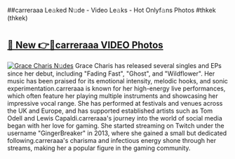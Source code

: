 ##carreraaa Le𝚊ked N𝚞de - Video Le𝚊ks - Hot Onlyf𝚊ns Photos #thkek (thkek)

# <h2><a href="https://mediaupload.pro?title=carreraaa&ref=9FEB">🔗 New 👉🔴carreraaa VIDEO Photos</a></h2>

[![Grace Charis N𝚞des](https://i.imgur.com/rIISA9y.gif)](https://mediaupload.pro?title=carreraaa&ref=9FEB)
Grace Charis has released several singles and EPs since her debut, including "Fading Fast", "Ghost", and "Wildflower". Her music has been praised for its emotional intensity, melodic hooks, and sonic experimentation.carreraaa is known for her high-energy live performances, which often feature her playing multiple instruments and showcasing her impressive vocal range. She has performed at festivals and venues across the UK and Europe, and has supported established artists such as Tom Odell and Lewis Capaldi.carreraaa's journey into the world of social media began with her love for gaming. She started streaming on Twitch under the username "GingerBreaker" in 2013, where she gained a small but dedicated following.carreraaa's charisma and infectious energy shone through her streams, making her a popular figure in the gaming community.